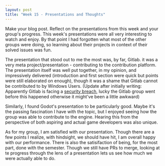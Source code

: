 ```yaml
---
layout: post
title: "Week 15 - Presentations and Thoughts"
---
```

Make your blog post. Reflect on the presentations from this week and your group's progress.
This week's presentations were all very interesting to watch and enjoy. By that point I had forgotten what most of the other groups were doing, so learning about their projects in context of their solved issues was fun. 

The presentation that stood out to me the most was, by far, Gitlab. it was a <!--more--> very meta project/presentation - contributing to the contribution platform. The presentation itself was well put together, in my opinion, and impressively delivered (introduction and first section were quick but points were still elaborated on enough), though it was a shame that Gitlab cannot be contributed to by Windows Users. (Update after initially writing: Apparently Gitlab is facing a [security breach](https://thehackernews.com/2024/05/cisa-warns-of-active-exploitation-of.html), lucky the Gitlab group went before this happened otherwise it might've been a little awkward)

Similarly, I found Godot's presentation to be particularly good. Maybe it's the passing fascination I have with the topic, but I enjoyed seeing how the group was able to contribute to the engine. Hearing this from the perspective of both aspiring and actual game developers was also unique.

As for my group, I am satisfied with our presentation. Though there are a few points I realize, with hindsight, we should have hit, I am overall happy with our performance. There is also the satisifaction of being, for the most part, done with the semester. Though we still have PRs to merge, looking at te progress through the lens of a presentation lets us see how much we were actually able to do.